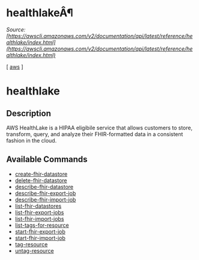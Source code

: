 # healthlakeÂ¶

*Source: [https://awscli.amazonaws.com/v2/documentation/api/latest/reference/healthlake/index.html](https://awscli.amazonaws.com/v2/documentation/api/latest/reference/healthlake/index.html)*

[ [aws](https://awscli.amazonaws.com/v2/documentation/api/latest/reference/index.html#cli-aws) ]

# healthlake

## Description

AWS HealthLake is a HIPAA eligibile service that allows customers to store, transform, query, and analyze their FHIR-formatted data in a consistent fashion in the cloud.

## Available Commands

- [create-fhir-datastore](https://awscli.amazonaws.com/v2/documentation/api/latest/reference/healthlake/create-fhir-datastore.html)
- [delete-fhir-datastore](https://awscli.amazonaws.com/v2/documentation/api/latest/reference/healthlake/delete-fhir-datastore.html)
- [describe-fhir-datastore](https://awscli.amazonaws.com/v2/documentation/api/latest/reference/healthlake/describe-fhir-datastore.html)
- [describe-fhir-export-job](https://awscli.amazonaws.com/v2/documentation/api/latest/reference/healthlake/describe-fhir-export-job.html)
- [describe-fhir-import-job](https://awscli.amazonaws.com/v2/documentation/api/latest/reference/healthlake/describe-fhir-import-job.html)
- [list-fhir-datastores](https://awscli.amazonaws.com/v2/documentation/api/latest/reference/healthlake/list-fhir-datastores.html)
- [list-fhir-export-jobs](https://awscli.amazonaws.com/v2/documentation/api/latest/reference/healthlake/list-fhir-export-jobs.html)
- [list-fhir-import-jobs](https://awscli.amazonaws.com/v2/documentation/api/latest/reference/healthlake/list-fhir-import-jobs.html)
- [list-tags-for-resource](https://awscli.amazonaws.com/v2/documentation/api/latest/reference/healthlake/list-tags-for-resource.html)
- [start-fhir-export-job](https://awscli.amazonaws.com/v2/documentation/api/latest/reference/healthlake/start-fhir-export-job.html)
- [start-fhir-import-job](https://awscli.amazonaws.com/v2/documentation/api/latest/reference/healthlake/start-fhir-import-job.html)
- [tag-resource](https://awscli.amazonaws.com/v2/documentation/api/latest/reference/healthlake/tag-resource.html)
- [untag-resource](https://awscli.amazonaws.com/v2/documentation/api/latest/reference/healthlake/untag-resource.html)